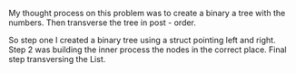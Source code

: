 
My thought process on this problem was to create a binary a tree with the numbers. Then transverse the tree in post - order.

So step one I created a binary tree using a struct pointing left and right. Step 2 was building the inner process the nodes in the correct place. Final step transversing the List.
